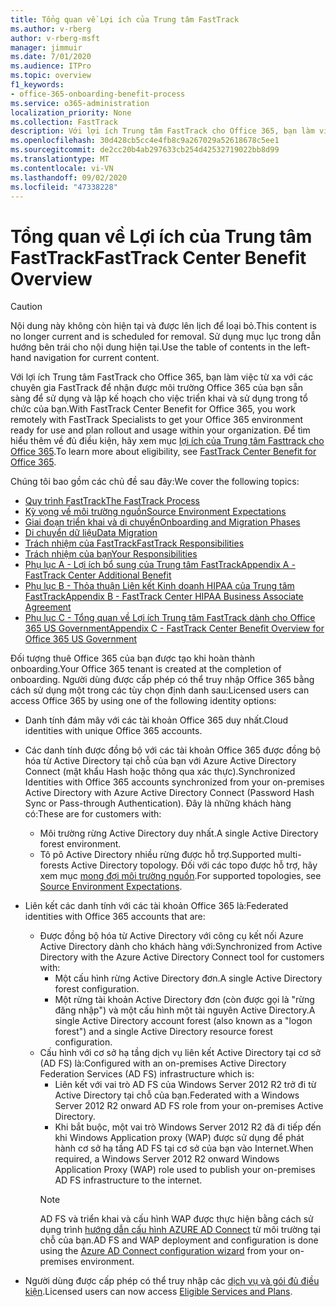 ```yaml
---
title: Tổng quan về Lợi ích của Trung tâm FastTrack
ms.author: v-rberg
author: v-rberg-msft
manager: jimmuir
ms.date: 7/01/2020
ms.audience: ITPro
ms.topic: overview
f1_keywords:
- office-365-onboarding-benefit-process
ms.service: o365-administration
localization_priority: None
ms.collection: FastTrack
description: Với lợi ích Trung tâm FastTrack cho Office 365, bạn làm việc từ xa với các chuyên gia FastTrack để nhận được môi trường Office 365 của bạn sẵn sàng để sử dụng và lập kế hoạch cho việc triển khai và sử dụng trong tổ chức của bạn. Để tìm hiểu thêm về đủ điều kiện, hãy xem mục lợi ích của Trung tâm FastTrack cho Office 365.
ms.openlocfilehash: 30d428cb5cc4e4fb8c9a267029a52618678c5ee1
ms.sourcegitcommit: de2cc20b4ab297633cb254d42532719022bb8d99
ms.translationtype: MT
ms.contentlocale: vi-VN
ms.lasthandoff: 09/02/2020
ms.locfileid: "47338228"
---
```

# <a name="fasttrack-center-benefit-overview"></a><span data-ttu-id="69d36-104">Tổng quan về Lợi ích của Trung tâm FastTrack</span><span class="sxs-lookup"><span data-stu-id="69d36-104">FastTrack Center Benefit Overview</span></span>

> [!CAUTION]
> <span data-ttu-id="69d36-105">Nội dung này không còn hiện tại và được lên lịch để loại bỏ.</span><span class="sxs-lookup"><span data-stu-id="69d36-105">This content is no longer current and is scheduled for removal.</span></span> <span data-ttu-id="69d36-106">Sử dụng mục lục trong dẫn hướng bên trái cho nội dung hiện tại.</span><span class="sxs-lookup"><span data-stu-id="69d36-106">Use the table of contents in the left-hand navigation for current content.</span></span>

<span data-ttu-id="69d36-107">Với lợi ích Trung tâm FastTrack cho Office 365, bạn làm việc từ xa với các chuyên gia FastTrack để nhận được môi trường Office 365 của bạn sẵn sàng để sử dụng và lập kế hoạch cho việc triển khai và sử dụng trong tổ chức của bạn.</span><span class="sxs-lookup"><span data-stu-id="69d36-107">With FastTrack Center Benefit for Office 365, you work remotely with FastTrack Specialists to get your Office 365 environment ready for use and plan rollout and usage within your organization.</span></span> <span data-ttu-id="69d36-108">Để tìm hiểu thêm về đủ điều kiện, hãy xem mục [lợi ích của Trung tâm Fasttrack cho Office 365](O365-fasttrack-benefit-for-office-365.md).</span><span class="sxs-lookup"><span data-stu-id="69d36-108">To learn more about eligibility, see [FastTrack Center Benefit for Office 365](O365-fasttrack-benefit-for-office-365.md).</span></span>
  
<span data-ttu-id="69d36-109">Chúng tôi bao gồm các chủ đề sau đây:</span><span class="sxs-lookup"><span data-stu-id="69d36-109">We cover the following topics:</span></span>
- [<span data-ttu-id="69d36-110">Quy trình FastTrack</span><span class="sxs-lookup"><span data-stu-id="69d36-110">The FastTrack Process</span></span>](O365-fasttrack-process.md) 
- [<span data-ttu-id="69d36-111">Kỳ vọng về môi trường nguồn</span><span class="sxs-lookup"><span data-stu-id="69d36-111">Source Environment Expectations</span></span>](O365-source-environment-expectations.md)
- [<span data-ttu-id="69d36-112">Giai đoạn triển khai và di chuyển</span><span class="sxs-lookup"><span data-stu-id="69d36-112">Onboarding and Migration Phases</span></span>](O365-onboarding-and-migration.md)
- [<span data-ttu-id="69d36-113">Di chuyển dữ liệu</span><span class="sxs-lookup"><span data-stu-id="69d36-113">Data Migration</span></span>](O365-data-migration.md)
- [<span data-ttu-id="69d36-114">Trách nhiệm của FastTrack</span><span class="sxs-lookup"><span data-stu-id="69d36-114">FastTrack Responsibilities</span></span>](O365-fasttrack-responsibilities.md)
- [<span data-ttu-id="69d36-115">Trách nhiệm của bạn</span><span class="sxs-lookup"><span data-stu-id="69d36-115">Your Responsibilities</span></span>](O365-your-responsibilities.md) 
- [<span data-ttu-id="69d36-116">Phụ lục A - Lợi ích bổ sung của Trung tâm FastTrack</span><span class="sxs-lookup"><span data-stu-id="69d36-116">Appendix A - FastTrack Center Additional Benefit</span></span>](O365-fasttrack-additional-benefits.md)
- [<span data-ttu-id="69d36-117">Phụ lục B - Thỏa thuận Liên kết Kinh doanh HIPAA của Trung tâm FastTrack</span><span class="sxs-lookup"><span data-stu-id="69d36-117">Appendix B - FastTrack Center HIPAA Business Associate Agreement</span></span>](O365-hipaa-business-associate-agreement.md)
- [<span data-ttu-id="69d36-118">Phụ lục C - Tổng quan về Lợi ích Trung tâm FastTrack dành cho Office 365 US Government</span><span class="sxs-lookup"><span data-stu-id="69d36-118">Appendix C - FastTrack Center Benefit Overview for Office 365 US Government</span></span>](US-Gov-appendix-overview.md)
    
<span data-ttu-id="69d36-119">Đối tượng thuê Office 365 của bạn được tạo khi hoàn thành onboarding.</span><span class="sxs-lookup"><span data-stu-id="69d36-119">Your Office 365 tenant is created at the completion of onboarding.</span></span> <span data-ttu-id="69d36-120">Người dùng được cấp phép có thể truy nhập Office 365 bằng cách sử dụng một trong các tùy chọn định danh sau:</span><span class="sxs-lookup"><span data-stu-id="69d36-120">Licensed users can access Office 365 by using one of the following identity options:</span></span>
- <span data-ttu-id="69d36-121">Danh tính đám mây với các tài khoản Office 365 duy nhất.</span><span class="sxs-lookup"><span data-stu-id="69d36-121">Cloud identities with unique Office 365 accounts.</span></span>
- <span data-ttu-id="69d36-122">Các danh tính được đồng bộ với các tài khoản Office 365 được đồng bộ hóa từ Active Directory tại chỗ của bạn với Azure Active Directory Connect (mật khẩu Hash hoặc thông qua xác thực).</span><span class="sxs-lookup"><span data-stu-id="69d36-122">Synchronized Identities with Office 365 accounts synchronized from your on-premises Active Directory with Azure Active Directory Connect (Password Hash Sync or Pass-through Authentication).</span></span> <span data-ttu-id="69d36-123">Đây là những khách hàng có:</span><span class="sxs-lookup"><span data-stu-id="69d36-123">These are for customers with:</span></span>
  - <span data-ttu-id="69d36-124">Môi trường rừng Active Directory duy nhất.</span><span class="sxs-lookup"><span data-stu-id="69d36-124">A single Active Directory forest environment.</span></span>
  - <span data-ttu-id="69d36-125">Tô pô Active Directory nhiều rừng được hỗ trợ.</span><span class="sxs-lookup"><span data-stu-id="69d36-125">Supported multi-forests Active Directory topology.</span></span> <span data-ttu-id="69d36-126">Đối với các topo được hỗ trợ, hãy xem mục [mong đợi môi trường nguồn](O365-source-environment-expectations.md).</span><span class="sxs-lookup"><span data-stu-id="69d36-126">For supported topologies, see [Source Environment Expectations](O365-source-environment-expectations.md).</span></span>
- <span data-ttu-id="69d36-127">Liên kết các danh tính với các tài khoản Office 365 là:</span><span class="sxs-lookup"><span data-stu-id="69d36-127">Federated identities with Office 365 accounts that are:</span></span>
  - <span data-ttu-id="69d36-128">Được đồng bộ hóa từ Active Directory với công cụ kết nối Azure Active Directory dành cho khách hàng với:</span><span class="sxs-lookup"><span data-stu-id="69d36-128">Synchronized from Active Directory with the Azure Active Directory Connect tool for customers with:</span></span>
      - <span data-ttu-id="69d36-129">Một cấu hình rừng Active Directory đơn.</span><span class="sxs-lookup"><span data-stu-id="69d36-129">A single Active Directory forest configuration.</span></span>
      - <span data-ttu-id="69d36-130">Một rừng tài khoản Active Directory đơn (còn được gọi là "rừng đăng nhập") và một cấu hình một tài nguyên Active Directory.</span><span class="sxs-lookup"><span data-stu-id="69d36-130">A single Active Directory account forest (also known as a "logon forest") and a single Active Directory resource forest configuration.</span></span>
  - <span data-ttu-id="69d36-131">Cấu hình với cơ sở hạ tầng dịch vụ liên kết Active Directory tại cơ sở (AD FS) là:</span><span class="sxs-lookup"><span data-stu-id="69d36-131">Configured with an on-premises Active Directory Federation Services (AD FS) infrastructure which is:</span></span>
      - <span data-ttu-id="69d36-132">Liên kết với vai trò AD FS của Windows Server 2012 R2 trở đi từ Active Directory tại chỗ của bạn.</span><span class="sxs-lookup"><span data-stu-id="69d36-132">Federated with a Windows Server 2012 R2 onward AD FS role from your on-premises Active Directory.</span></span>
      - <span data-ttu-id="69d36-133">Khi bắt buộc, một vai trò Windows Server 2012 R2 đã đi tiếp đến khi Windows Application proxy (WAP) được sử dụng để phát hành cơ sở hạ tầng AD FS tại cơ sở của bạn vào Internet.</span><span class="sxs-lookup"><span data-stu-id="69d36-133">When required, a Windows Server 2012 R2 onward Windows Application Proxy (WAP) role used to publish your on-premises AD FS infrastructure to the internet.</span></span>
    > [!NOTE]
    > <span data-ttu-id="69d36-134">AD FS và triển khai và cấu hình WAP được thực hiện bằng cách sử dụng trình [hướng dẫn cấu hình AZURE AD Connect](https://go.microsoft.com/fwlink/?linkid=844794) từ môi trường tại chỗ của bạn.</span><span class="sxs-lookup"><span data-stu-id="69d36-134">AD FS and WAP deployment and configuration is done using the [Azure AD Connect configuration wizard](https://go.microsoft.com/fwlink/?linkid=844794) from your on-premises environment.</span></span> 
  
- <span data-ttu-id="69d36-135">Người dùng được cấp phép có thể truy nhập các [dịch vụ và gói đủ điều kiện](M365-eligible-services-and-plans.md).</span><span class="sxs-lookup"><span data-stu-id="69d36-135">Licensed users can now access [Eligible Services and Plans](M365-eligible-services-and-plans.md).</span></span>

